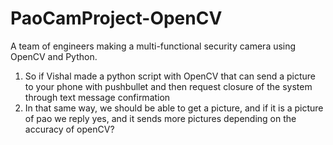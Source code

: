 # PaoCamProject-OpenCV
A team of engineers making a multi-functional security camera using OpenCV and Python.

1) So if Vishal made a python script with OpenCV that can send a picture to your phone with pushbullet and then request closure of the system through text message confirmation
2) In that same way, we should be able to get a picture, and if it is a picture of pao we reply yes, and it sends more pictures depending on the accuracy of openCV?
